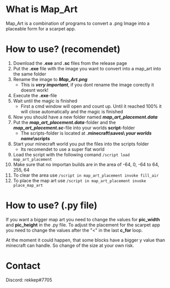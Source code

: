 # What is Map_Art

Map_Art is a combination of programs to convert a .png Image into a placeable form for a scarpet app.

# How to use? (recomendet)

1. Download the **.exe** and **.sc** files from the release page
2. Put the **.exe** file with the image you want to convert into a map_art into the same folder
3. Rename the image to **_Map_Art.png_**
   - This is **_very important_**, if you dont rename the image corectly it doesnt work! 
4. Execute the **.exe**-file
5. Wait until the magic is finished
   - First a cmd window will open and count up. Until it reached 100% it will close automatically and the magic is finished
6. Now you should have a new folder named **_map_art_placement.data_**
7. Put the **_map_art_placement.data_**-folder and the **_map_art_placement.sc_**-file into your worlds **script**-folder
   - The scripts-folder is located at **\.minecraft\saves\ _your worlds name_\scripts**
8. Start your minecraft world you put the files into the scripts folder
   - Its recomendet to use a super flat world
9. Load the script with the following comand `/script load map_art_placement`
10. Make sure that no importan builds are in the area of -64, 0, -64 to 64, 255, 64
11. To clear the area use `/script in map_art_placement invoke fill_air` 
12. To place the map art use `/script in map_art_placement invoke place_map_art`

# How to use? (.py file)

If you want a bigger map art you need to change the values for **pic_width** and **pic_height** in the .py file. To adjust the placement for the scarpet app you need to change the values after the "<" in the last **c_for** loop. 

At the moment it could happen, that some blocks have a bigger y value than minecraft can handle. So change of the size at your own risk.

# Contact

Discord: rekkep#7705
